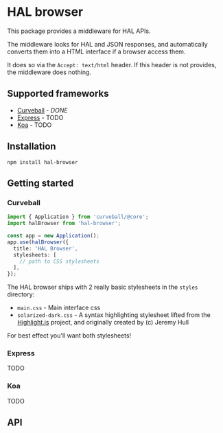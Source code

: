 HAL browser
===========

This package provides a middleware for HAL APIs.

The middleware looks for HAL and JSON responses, and automatically converts
them into a HTML interface if a browser access them.

It does so via the `Accept: text/html` header. If this header is not provides,
the middleware does nothing.

Supported frameworks
--------------------

* [Curveball][1] - *DONE*
* [Express][2] - TODO
* [Koa][3] - TODO

Installation
------------

    npm install hal-browser


Getting started
---------------

### Curveball

```typescript
import { Application } from 'curveball/@core';
import halBrowser from 'hal-browser';

const app = new Application();
app.use(halBrowser({
  title: 'HAL Browser',
  stylesheets: [
    // path to CSS stylesheets
  ],
});
```

The HAL browser ships with 2 really basic stylesheets in the `styles`
directory:

* `main.css` - Main interface css
* `solarized-dark.css` - A syntax highlighting stylesheet lifted from the
  [Highlight.js][4] project, and originally created by (c) Jeremy Hull

For best effect you'll want both stylesheets!

### Express

TODO

### Koa

TODO

API
---

[1]: https://github.com/expressjs/core
[2]: https://expressjs.com/
[3]: https://koajs.com/
[4]: https://github.com/isagalaev/highlight.js/
